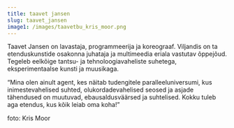 ```yaml
---
title: taavet jansen
slug: taavet_jansen
image1: /images/taavetbu_kris_moor.png
---
```

Taavet Jansen on lavastaja, programmeerija ja koreograaf. Viljandis on ta etenduskunstide osakonna juhataja ja multimeedia eriala vastutav õppejõud. Tegeleb eelkõige tantsu- ja tehnoloogiavaheliste suhetega, eksperimentaalse kunsti ja muusikaga.

“Mina olen ainult agent, kes näitab tudengitele paralleeluniversumi, kus inimestevahelised suhted, olukordadevahelised seosed ja asjade tähendused on muutuvad, ebausaldusväärsed ja suhtelised. Kokku tuleb aga etendus, kus kõik leiab oma koha!”

foto: Kris Moor
